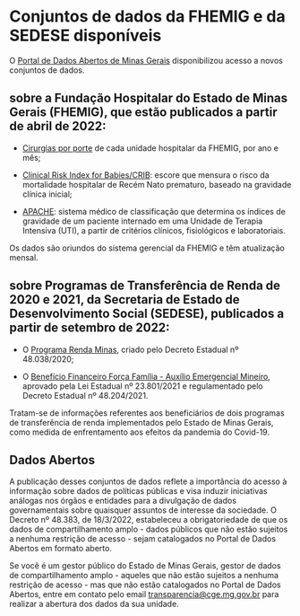# Conjuntos de dados da FHEMIG e da SEDESE disponíveis

O [Portal de Dados Abertos de Minas Gerais](http://dados.mg.gov.br/) disponibilizou acesso a novos conjuntos de dados.

## sobre a Fundação Hospitalar do Estado de Minas Gerais (FHEMIG), que estão publicados a partir de abril de 2022: 

- [Cirurgias por porte](https://dados.mg.gov.br/dataset/cirurgias) de cada unidade hospitalar da FHEMIG, por ano e mês;

- [Clinical Risk Index for Babies/CRIB](https://dados.mg.gov.br/dataset/crib): escore que mensura o risco da mortalidade hospitalar de Recém Nato prematuro, baseado na gravidade clínica inicial;

- [APACHE](https://dados.mg.gov.br/dataset/apache): sistema médico de classificação que determina os índices de gravidade de um paciente internado em uma Unidade de Terapia Intensiva (UTI), a partir de critérios clínicos, fisiológicos e laboratoriais.

Os dados são oriundos do sistema gerencial da FHEMIG e têm atualização mensal.

## sobre Programas de Transferência de Renda de 2020 e 2021, da Secretaria de Estado de Desenvolvimento Social (SEDESE), publicados a partir de setembro de 2022:

- O [Programa Renda Minas](https://dados.mg.gov.br/dataset/programas-transferencia-renda/resource/57ab61d1-ee2d-456e-b4f8-cae305364c8a), criado pelo Decreto Estadual nº 48.038/2020;   

- O [Benefício Financeiro Força Família - Auxílio Emergencial Mineiro](https://dados.mg.gov.br/dataset/programas-transferencia-renda/resource/3658685d-e9d1-432d-9a51-01521f830133), aprovado pela Lei Estadual nº 23.801/2021 e regulamentado pelo Decreto Estadual nº 48.204/2021.

Tratam-se de informações referentes aos beneficiários de dois programas de transferência de renda implementados pelo Estado de Minas Gerais, como medida de enfrentamento aos efeitos da pandemia do Covid-19. 

## Dados Abertos

A publicação desses conjuntos de dados reflete a importância do acesso à informação sobre dados de políticas públicas e visa induzir iniciativas análogas nos órgãos e entidades para a divulgação de dados governamentais sobre quaisquer assuntos de interesse da sociedade. O Decreto nº 48.383, de 18/3/2022, estabeleceu a obrigatoriedade de que os dados de compartilhamento amplo - dados públicos que não estão sujeitos a nenhuma restrição de acesso - sejam catalogados no Portal de Dados Abertos em formato aberto.

Se você é um gestor público do Estado de Minas Gerais, gestor de dados de compartilhamento amplo - aqueles que não estão sujeitos a nenhuma restrição de acesso - mas que não estão catalogados no Portal de Dados Abertos, entre em contato pelo email transparencia@cge.mg.gov.br para realizar a abertura dos dados da sua unidade.
